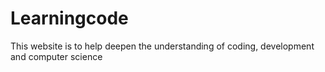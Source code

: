# Learningcode
This website is to help deepen the understanding of coding, development and computer science 

